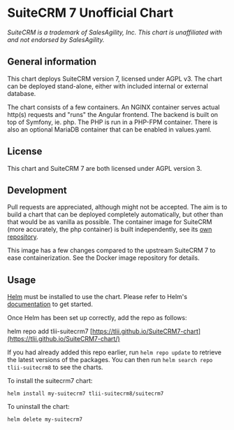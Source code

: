 # SuiteCRM 7 Unofficial Chart
*SuiteCRM is a trademark of SalesAgility, Inc. This chart is unaffiliated with and not endorsed by SalesAgility.*
## General information
This chart deploys SuiteCRM version 7, licensed under AGPL v3. The chart can be deployed stand-alone, either with included internal or external database. 

The chart consists of a few containers. An NGINX container serves actual http(s) requests and "runs" the Angular frontend. The backend is built on top of Symfony, ie. php. The PHP is run in a PHP-FPM container. There is also an optional MariaDB container that can be enabled in values.yaml.

## License
This chart and SuiteCRM 7 are both licensed under AGPL version 3.

## Development
Pull requests are appreciated, although might not be accepted. The aim is to build a chart that can be deployed completely automatically, but other than that would be as vanilla as possible. The container image for SuiteCRM (more accurately, the php container) is built independently, see its [own repository](https://github.com/TLii/SuiteCRM7-docker).

This image has a few changes compared to the upstream SuiteCRM 7 to ease containerization. See the Docker image repository for details.

## Usage

[Helm](https://helm.sh) must be installed to use the chart.  Please refer to
Helm's [documentation](https://helm.sh/docs) to get started.

Once Helm has been set up correctly, add the repo as follows:

  helm repo add tlii-suitecrm7 [https://tlii.github.io/SuiteCRM7-chart](https://tlii.github.io/SuiteCRM7-chart/)

If you had already added this repo earlier, run `helm repo update` to retrieve
the latest versions of the packages.  You can then run `helm search repo
tlii-suitecrm8` to see the charts.

To install the suitecrm7 chart:

    helm install my-suitecrm7 tlii-suitecrm8/suitecrm7

To uninstall the chart:

    helm delete my-suitecrm7
